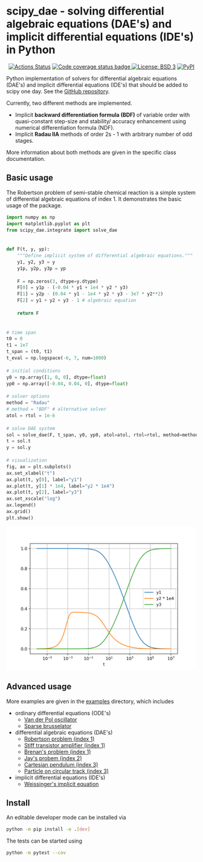 # scipy_dae - solving differential algebraic equations (DAE's) and implicit differential equations (IDE's) in Python

<p align="center">
<a href="https://github.com/JonasBreuling/scipy_dae/actions/workflows/main.yml/badge.svg"><img alt="Actions Status" src="https://github.com/JonasBreuling/scipy_dae/actions/workflows/main.yml/badge.svg"></a>
<a href="https://codecov.io/gh/JonasBreuling/scipy_dae/branch/main">
<img src="https://codecov.io/gh/JonasBreuling/scipy_dae/branch/main/graph/badge.svg" alt="Code coverage status badge">
</a>
<a href="https://img.shields.io/badge/License-BSD_3--Clause-blue.svg"><img alt="License: BSD 3" src="https://img.shields.io/badge/License-BSD_3--Clause-blue.svg"></a>
<a href="https://pypi.org/project/scipy_dae/"><img alt="PyPI" src="https://img.shields.io/pypi/v/scipy_dae"></a>
</p>

Python implementation of solvers for differential algebraic equations (DAE's) and implicit differential equations (IDE's) that should be added to scipy one day. See the [GitHub repository](https://github.com/JonasBreuling/scipy_dae).

Currently, two different methods are implemented.

* Implicit **backward differentiation formula (BDF)** of variable order with quasi-constant step-size and stability/ accuracy enhancement using numerical differentiation formula (NDF).
* Implicit **Radau IIA** methods of order 2s - 1 with arbitrary number of odd stages.

More information about both methods are given in the specific class documentation.

## Basic usage

The Robertson problem of semi-stable chemical reaction is a simple system of differential algebraic equations of index 1. It demonstrates the basic usage of the package.

```python
import numpy as np
import matplotlib.pyplot as plt
from scipy_dae.integrate import solve_dae


def F(t, y, yp):
    """Define implicit system of differential algebraic equations."""
    y1, y2, y3 = y
    y1p, y2p, y3p = yp

    F = np.zeros(3, dtype=y.dtype)
    F[0] = y1p - (-0.04 * y1 + 1e4 * y2 * y3)
    F[1] = y2p - (0.04 * y1 - 1e4 * y2 * y3 - 3e7 * y2**2)
    F[2] = y1 + y2 + y3 - 1 # algebraic equation

    return F


# time span
t0 = 0
t1 = 1e7
t_span = (t0, t1)
t_eval = np.logspace(-6, 7, num=1000)

# initial conditions
y0 = np.array([1, 0, 0], dtype=float)
yp0 = np.array([-0.04, 0.04, 0], dtype=float)

# solver options
method = "Radau"
# method = "BDF" # alternative solver
atol = rtol = 1e-6

# solve DAE system
sol = solve_dae(F, t_span, y0, yp0, atol=atol, rtol=rtol, method=method, t_eval=t_eval)
t = sol.t
y = sol.y

# visualization
fig, ax = plt.subplots()
ax.set_xlabel("t")
ax.plot(t, y[0], label="y1")
ax.plot(t, y[1] * 1e4, label="y2 * 1e4")
ax.plot(t, y[2], label="y3")
ax.set_xscale("log")
ax.legend()
ax.grid()
plt.show()
```

[![Robertson](/data/img/Robertson.png "Robertson")](https://github.com/JonasBreuling/scipy_dae/)

## Advanced usage

More examples are given in the [examples](examples/) directory, which includes

* ordinary differential equations (ODE's)
    * [Van der Pol oscillator](examples/van_der_pol.py)
    * [Sparse brusselator](examples/sparse_brusselator.py)
* differential algebraic equations (DAE's)
    * [Robertson problem (index 1)](examples/robertson.py)
    * [Stiff transistor amplifier (index 1)](examples/stiff_transistor_amplifier.py)
    * [Brenan's problem (index 1)](examples/brenan1996.py)
    * [Jay's probem (index 2)](examples/jay1993.py)
    * [Cartesian pendulum (index 3)](examples/pendulum.py)
    * [Particle on circular track (index 3)](examples/particle_on_circular_track.py)
* implicit differential equations (IDE's)
    * [Weissinger's implicit equation](examples/weissinger.py)

## Install

An editable developer mode can be installed via

```bash
python -m pip install -e .[dev]
```

The tests can be started using

```bash
python -m pytest --cov
```

